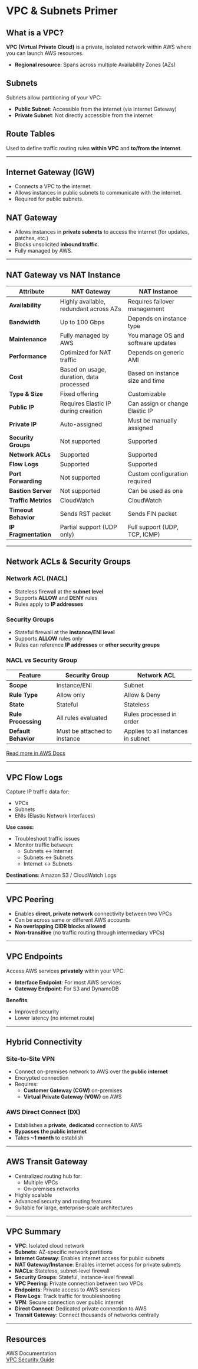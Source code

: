 # VPC & Subnets Primer

## What is a VPC?

**VPC (Virtual Private Cloud)** is a private, isolated network within AWS where you can launch AWS resources.  
- **Regional resource**: Spans across multiple Availability Zones (AZs)

## Subnets

Subnets allow partitioning of your VPC:
- **Public Subnet**: Accessible from the internet (via Internet Gateway)
- **Private Subnet**: Not directly accessible from the internet

## Route Tables

Used to define traffic routing rules **within VPC** and **to/from the internet**.

---

## Internet Gateway (IGW)

- Connects a VPC to the internet.
- Allows instances in public subnets to communicate with the internet.
- Required for public subnets.

## NAT Gateway

- Allows instances in **private subnets** to access the internet (for updates, patches, etc.)
- Blocks unsolicited **inbound traffic**.
- Fully managed by AWS.

---

## NAT Gateway vs NAT Instance

| Attribute             | NAT Gateway                               | NAT Instance |
|-----------------------|-------------------------------------------|--------------|
| **Availability**      | Highly available, redundant across AZs    | Requires failover management |
| **Bandwidth**         | Up to 100 Gbps                            | Depends on instance type |
| **Maintenance**       | Fully managed by AWS                      | You manage OS and software updates |
| **Performance**       | Optimized for NAT traffic                 | Depends on generic AMI |
| **Cost**              | Based on usage, duration, data processed  | Based on instance size and time |
| **Type & Size**       | Fixed offering                            | Customizable |
| **Public IP**         | Requires Elastic IP during creation       | Can assign or change Elastic IP |
| **Private IP**        | Auto-assigned                             | Must be manually assigned |
| **Security Groups**   | Not supported                             | Supported |
| **Network ACLs**      | Supported                                 | Supported |
| **Flow Logs**         | Supported                                 | Supported |
| **Port Forwarding**   | Not supported                             | Custom configuration required |
| **Bastion Server**    | Not supported                             | Can be used as one |
| **Traffic Metrics**   | CloudWatch                                | CloudWatch |
| **Timeout Behavior**  | Sends RST packet                          | Sends FIN packet |
| **IP Fragmentation**  | Partial support (UDP only)                | Full support (UDP, TCP, ICMP) |

---

## Network ACLs & Security Groups

### Network ACL (NACL)
- Stateless firewall at the **subnet level**
- Supports **ALLOW** and **DENY** rules
- Rules apply to **IP addresses**

### Security Groups
- Stateful firewall at the **instance/ENI level**
- Supports **ALLOW** rules only
- Rules can reference **IP addresses** or **other security groups**

### NACL vs Security Group

| Feature               | Security Group                | Network ACL |
|-----------------------|-------------------------------|-------------|
| **Scope**             | Instance/ENI                  | Subnet |
| **Rule Type**         | Allow only                    | Allow & Deny |
| **State**             | Stateful                      | Stateless |
| **Rule Processing**   | All rules evaluated           | Rules processed in order |
| **Default Behavior**  | Must be attached to instance  | Applies to all instances in subnet |

[Read more in AWS Docs](https://docs.aws.amazon.com/vpc/latest/userguide/VPC_Security.html)

---

## VPC Flow Logs

Capture IP traffic data for:
- VPCs
- Subnets
- ENIs (Elastic Network Interfaces)

**Use cases:**
- Troubleshoot traffic issues
- Monitor traffic between:
  - Subnets ↔ Internet
  - Subnets ↔ Subnets
  - Internet ↔ Subnets

**Destinations**: Amazon S3 / CloudWatch Logs

---

## VPC Peering

- Enables **direct, private network** connectivity between two VPCs
- Can be across same or different AWS accounts
- **No overlapping CIDR blocks allowed**
- **Non-transitive** (no traffic routing through intermediary VPCs)

---

## VPC Endpoints

Access AWS services **privately** within your VPC:

- **Interface Endpoint**: For most AWS services
- **Gateway Endpoint**: For S3 and DynamoDB

**Benefits**:
- Improved security
- Lower latency (no internet route)

---

## Hybrid Connectivity

### Site-to-Site VPN
- Connect on-premises network to AWS over the **public internet**
- Encrypted connection
- Requires:
  - **Customer Gateway (CGW)** on-premises
  - **Virtual Private Gateway (VGW)** on AWS

### AWS Direct Connect (DX)
- Establishes a **private**, **dedicated** connection to AWS
- **Bypasses the public internet**
- Takes **~1 month** to establish

---

## AWS Transit Gateway

- Centralized routing hub for:
  - Multiple VPCs
  - On-premises networks
- Highly scalable
- Advanced security and routing features
- Suitable for large, enterprise-scale architectures

---

## VPC Summary

- **VPC**: Isolated cloud network
- **Subnets**: AZ-specific network partitions
- **Internet Gateway**: Enables internet access for public subnets
- **NAT Gateway/Instance**: Enables internet access for private subnets
- **NACLs**: Stateless, subnet-level firewall
- **Security Groups**: Stateful, instance-level firewall
- **VPC Peering**: Private connection between two VPCs
- **Endpoints**: Private access to AWS services
- **Flow Logs**: Track traffic for troubleshooting
- **VPN**: Secure connection over public internet
- **Direct Connect**: Dedicated private connection to AWS
- **Transit Gateway**: Connect thousands of networks centrally

---

## Resources

 AWS Documentation  
 [VPC Security Guide](https://docs.aws.amazon.com/vpc/latest/userguide/VPC_Security.html)
